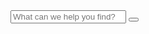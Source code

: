 <form class='clearfix form-search' id='searchDocs' method='ko' action='' data-bind='submit: VM.docs.searchArticles'>
  <input id='searchQuery' name='query' placeholder='What can we help you find?' data-bind='typeahead: { source: VM.docs.suggestArticles, updater: VM.docs.performDocSearch }' type='text'></input>
  <button type='submit'>

  </button>
</form>
